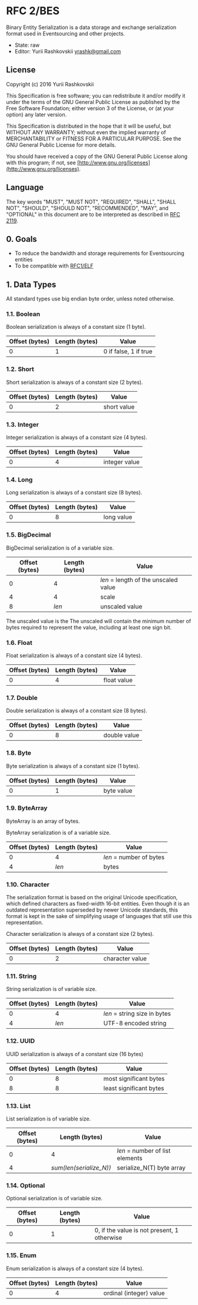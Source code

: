 # RFC 2/BES

Binary Entity Serialization is a data storage and exchange serialization format used in Eventsourcing and other projects.

* State: raw
* Editor: Yurii Rashkovskii <yrashk@gmail.com>

## License

Copyright (c) 2016 Yurii Rashkovskii

This Specification is free software; you can redistribute it and/or modify it under the terms of the GNU General Public License as published by the Free Software Foundation; either version 3 of the License, or (at your option) any later version.

This Specification is distributed in the hope that it will be useful, but WITHOUT ANY WARRANTY; without even the implied warranty of MERCHANTABILITY or FITNESS FOR A PARTICULAR PURPOSE. See the GNU General Public License for more details.

You should have received a copy of the GNU General Public License along with this program; if not, see [http://www.gnu.org/licenses](http://www.gnu.org/licenses).

## Language

The key words "MUST", "MUST NOT", "REQUIRED", "SHALL", "SHALL NOT", "SHOULD", "SHOULD NOT", "RECOMMENDED", "MAY", and "OPTIONAL" in this document are to be interpreted as described in [RFC 2119](http://tools.ietf.org/html/rfc2119).

## 0. Goals

* To reduce the bandwidth and storage requirements for Eventsourcing entities
* To be compatible with [RFC1/ELF](../1/README.md)

## 1. Data Types

All standard types use big endian byte order, unless noted otherwise.

### 1.1. Boolean

Boolean serialization is always of a constant size (1 byte).

| Offset (bytes) | Length (bytes) | Value                      |
|----------------|----------------|----------------------------|
| 0              |  1             | 0 if false, 1 if true      |

### 1.2. Short

Short serialization is always of a constant size (2 bytes).

| Offset (bytes) | Length (bytes) | Value                      |
|----------------|----------------|----------------------------|
| 0              |  2             | short value                |

### 1.3. Integer

Integer serialization is always of a constant size (4 bytes).

| Offset (bytes) | Length (bytes) | Value                      |
|----------------|----------------|----------------------------|
| 0              |  4             | integer value              |

### 1.4. Long

Long serialization is always of a constant size (8 bytes).

| Offset (bytes) | Length (bytes) | Value                      |
|----------------|----------------|----------------------------|
| 0              |  8             | long value                 |

### 1.5. BigDecimal

BigDecimal serialization is of a variable size.

| Offset (bytes) | Length (bytes) | Value                                |
|----------------|----------------|--------------------------------------|
| 0              |  4             | *len* = length of the unscaled value |
| 4              |  4             | scale                                |
| 8              |  *len*         | unscaled value                       |

The unscaled value is the The unscaled will contain the minimum number of bytes required to represent the value, including at least one sign bit.

### 1.6. Float

Float serialization is always of a constant size (4 bytes).

| Offset (bytes) | Length (bytes) | Value                      |
|----------------|----------------|----------------------------|
| 0              |  4             | float value                |

### 1.7. Double

Double serialization is always of a constant size (8 bytes).

| Offset (bytes) | Length (bytes) | Value                      |
|----------------|----------------|----------------------------|
| 0              |  8             | double value               |

### 1.8. Byte

Byte serialization is always of a constant size (1 bytes).

| Offset (bytes) | Length (bytes) | Value                      |
|----------------|----------------|----------------------------|
| 0              |  1             | byte value                 |

### 1.9. ByteArray

ByteArray is an array of bytes.

ByteArray serialization is of a variable size.

| Offset (bytes) | Length (bytes) | Value                      |
|----------------|----------------|----------------------------|
| 0              |  4             | *len* = number of bytes    |
| 4              |  *len*         | bytes                      |

### 1.10. Character

The serialization format is based on the original Unicode specification, which defined characters as fixed-width 16-bit entities. Even though it is an outdated
representation superseded by newer Unicode standards, this format is kept
in the sake of simplifying usage of languages that still use this representation.

Character serialization is always of a constant size (2 bytes).

| Offset (bytes) | Length (bytes) | Value                      |
|----------------|----------------|----------------------------|
| 0              |  2             | character value            |

### 1.11. String

String serialization is of variable size.

| Offset (bytes) | Length (bytes) | Value                        |
|----------------|----------------|------------------------------|
| 0              |  4             | *len* = string size in bytes |
| 4              |  *len*         | UTF-8 encoded string         |

### 1.12. UUID

UUID serialization is always of a constant size (16 bytes)

| Offset (bytes) | Length (bytes) | Value                        |
|----------------|----------------|------------------------------|
| 0              |  8             | most significant bytes       |
| 8              |  8             | least significant bytes      |

### 1.13. List

List serialization is of variable size.

| Offset (bytes) | Length (bytes)           | Value                           |
|----------------|--------------------------|---------------------------------|
| 0              |  4                       | *len* = number of list elements |
| 4              |  *sum(len(serialize_N))* | serialize_N(T) byte array       |

### 1.14. Optional

Optional serialization is of variable size.

| Offset (bytes) | Length (bytes)           | Value                           |
|----------------|--------------------------|---------------------------------|
| 0              |  1                       | 0, if the value is not present, 1 otherwise |

### 1.15. Enum

Enum serialization is always of a constant size (4 bytes).

| Offset (bytes) | Length (bytes) | Value                      |
|----------------|----------------|----------------------------|
| 0              |  4             | ordinal (integer) value    |
